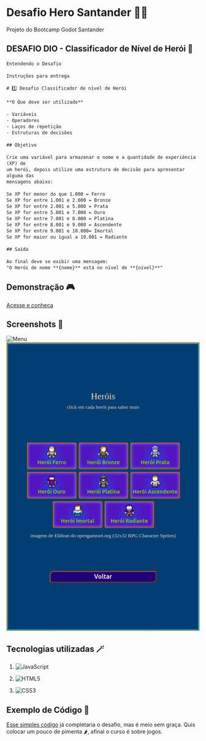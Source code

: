 # Desafio Hero Santander 🦸🔥
Projeto do Bootcamp Godot Santander

## DESAFIO DIO - Classificador de Nível de Herói 📜


```
Entendendo o Desafio
 
Instruções para entrega

# 1️⃣ Desafio Classificador de nível de Herói

**O Que deve ser utilizado**

- Variáveis
- Operadores
- Laços de repetição
- Estruturas de decisões

## Objetivo

Crie uma variável para armazenar o nome e a quantidade de experiência (XP) de 
um herói, depois utilize uma estrutura de decisão para apresentar alguma das 
mensagens abaixo:

Se XP for menor do que 1.000 = Ferro
Se XP for entre 1.001 e 2.000 = Bronze
Se XP for entre 2.001 e 5.000 = Prata
Se XP for entre 5.001 e 7.000 = Ouro
Se XP for entre 7.001 e 8.000 = Platina
Se XP for entre 8.001 e 9.000 = Ascendente
Se XP for entre 9.001 e 10.000= Imortal
Se XP for maior ou igual a 10.001 = Radiante

## Saída

Ao final deve se exibir uma mensagem:
"O Herói de nome **{nome}** está no nível de **{nivel}**"

```



## Demonstração 🎮

[Acesse e conheça](https://1001utilidades.online/bootcampgodotsantander/desafiohero "Insira um gif ou um link de alguma demonstração")


## Screenshots 📸

![Menu](src/public/screenshots/menu.gif)
![List Hero](src/public/screenshots/lista-herois.png)


## Tecnologias utilizadas 🪄

1.  ![JavaScript](https://img.shields.io/badge/JavaScript-F7DF1E?style=for-the-badge&logo=javascript&logoColor=black)

3.  ![HTML5](https://img.shields.io/badge/HTML5-E34F26?style=for-the-badge&logo=html5&logoColor=white)

4. ![CSS3](https://img.shields.io/badge/CSS3-1572B6?style=for-the-badge&logo=css3&logoColor=white)

## Exemplo de Código 📄
[Esse simples código](src/public/codigo-simples.txt) já completaria o desafio, mas é meio sem graça. Quis colocar um pouco de pimenta 🌶️, afinal o curso é sobre jogos.

